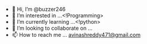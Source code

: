 - 👋 Hi, I’m @buzzer246
- 👀 I’m interested in ...<!Programming>
- 🌱 I’m currently learning ...<!python>
- 💞️ I’m looking to collaborate on ...<!Software Dev>
- 📫 How to reach me ... <avinashreddy471@gmail.com>

<!---
buzzer246/buzzer246 is a ✨ special ✨ repository because its `README.md` (this file) appears on your GitHub profile.
You can click the Preview link to take a look at your changes.
--->
